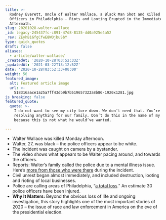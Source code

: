 ```yaml
---
title: >-
  Rodney Everett, Uncle of Walter Wallace, a Black Man Shot and Killed by Police
  Officers in Philadelphia - Riots and Looting Erupted in the Immediate
  Aftermath.
slug: 20201028-walter-wallace
_id: legacy-245437fc-c891-47d8-8135-dd0a925e4a52
_rev: ZEyhBiGfgCfwE8WOjbuSbY
type: quick_quotes
draft: false
aliases:
  - article/walter-wallace/
_createdAt: '2020-10-28T03:52:33Z'
_updatedAt: '2021-03-22T13:12:52Z'
date: '2020-10-28T03:52:33+00:00'
weight: 50
featured_image:
  alt: Featured article image
  url: >-
    518316aace1a25a7ff43db9b7b519657322a8b86-1920x1281.jpg
is_breaking: false
featured_quote:
  quote: >-
    I do not want to see my city tore down. We don’t need that. You’re not
    resolving anything for our family. Don’t do this in the name of my nephew
    because this is not what he would’ve wanted.

---
```

* Walter Wallace was killed Monday afternoon.
* Walter, 27, was black – the police officers appear to be white.
* The incident was caught on camera by a bystander.
* The video shows what appears to be Walter pacing around, and towards the officers.
* Reports: Walter’s family called the police due to a mental illness issue. Here’s [more from those who were there](https://philadelphia.cbslocal.com/2020/10/27/walter-wallace-jr-s-family-pleads-for-end-to-unrest-following-deadly-police-shooting/) during the incident.
* Civil unrest began almost immediately, and included destruction, looting and rioting of local businesses.
* Police are calling areas of Philadelphia, “[a total loss](https://philadelphia.cbslocal.com/2020/10/27/looting-continues-for-2nd-night-in-philadelphia-following-fatal-police-shooting-of-walter-wallace-jr/).” An estimate 30 police officers have been injured.
* **Why It Matters:** Beyond the obvious loss of life and ongoing investigation, this story highlights one of the most important stories of 2020 – the issue of race and law enforcement in America on the eve of the presidential election.